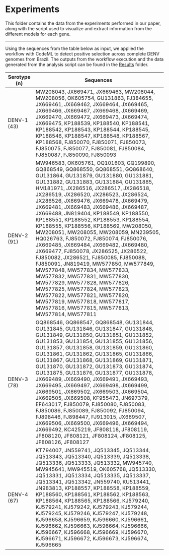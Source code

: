# Experiments

This folder contains the data from the experiments performed in our paper, along with the script used to visualize and extract information from the different models for each gene.

---
Using the sequences from the table below as input, we applied the workflow with CodeML to detect positive selection across complete DENV genomes from Brazil. The outputs from the workflow execution and the data generated from the analysis script can be found in the [Results](./results) folder.




 **Serotype (n)** | **Sequences**
---|---
 DENV-1 (43) | MW208043, JX669471, JX669463, MW208044, MW208056, OK605754, GU131863, FJ384655, JX669461, JX669462, JX669464, JX669465, JX669466, JX669467, JX669468, JX669469, JX669470, JX669472, JX669473, JX669474, JX669475, KP188539, KP188540, KP188541, KP188542, KP188543, KP188544, KP188545, KP188546, KP188547, KP188548, KP188567, KP188568, FJ850070, FJ850071, FJ850073, FJ850075, FJ850077, FJ850081, FJ850084, FJ850087, FJ850090, FJ850093 
 DENV-2 (91) | MW946583, OK605761, OQ101603, GQ199890, GQ868549, GQ868550, GQ868551, GQ868640, GU131864, GU131879, GU131880, GU131881, GU131882, GU131883, GU131884, GU131885, HM181971, JX286516, JX286517, JX286518, JX286519, JX286520, JX286523, JX286524, JX286526, JX669476, JX669478, JX669479, JX669481, JX669483, JX669486, JX669487, JX669488, JN819404, KP188549, KP188550, KP188551, KP188552, KP188553, KP188554, KP188555, KP188556, KP188569, MW208050, MW208051, MW208055, MW208059, MN239505, HQ026763, FJ850072, FJ850074, FJ850076, JX669485, JX669484, JX669482, JX669480, JX669477, FJ850078, JX286525, JX286522, FJ850082, JX286521, FJ850085, FJ850088, FJ850091, JN819419, MW577850, MW577849, MW577848, MW577834, MW577833, MW577832, MW577831, MW577830, MW577829, MW577828, MW577826, MW577825, MW577824, MW577823, MW577822, MW577821, MW577820, MW577819, MW577818, MW577817, MW577816, MW577815, MW577813, MW577814, MW577811 
 DENV-3 (78) | GQ868546, GQ868547, GQ868548, GU131844, GU131845, GU131846, GU131847, GU131848, GU131849, GU131850, GU131851, GU131852, GU131853, GU131854, GU131855, GU131856, GU131857, GU131858, GU131859, GU131860, GU131861, GU131862, GU131865, GU131866, GU131867, GU131868, GU131869, GU131871, GU131870, GU131872, GU131873, GU131874, GU131875, GU131876, GU131877, GU131878, JX669489, JX669490, JX669491, JX669493, JX669495, JX669497, JX669498, JX669499, JX669501, JX669502, JX669503, JX669504, JX669505, JX669508, KF955473, JN697379, EF643017, FJ850079, FJ850080, FJ850083, FJ850086, FJ850089, FJ850092, FJ850094, FJ898446, FJ898447, FJ913015, JX669507, JX669506, JX669500, JX669496, JX669494, JX669492, KC425219, JF808118, JF808119, JF808120, JF808121, JF808124, JF808125, JF808126, JF808127 
 DENV-4 (67) | KT794007, JN559741, JQ513345, JQ513344, JQ513343, JQ513340, JQ513339, JQ513338, JQ513336, JQ513333, JQ513332, MW945740, MW945641, MW945519, OK605768, JQ513330, JQ513331, JQ513334, JQ513335, JQ513337, JQ513341, JQ513342, JN559740, KU513441, JN983813, KP188557, KP188558, KP188559, KP188560, KP188561, KP188562, KP188563, KP188564, KP188565, KP188566, KJ579240, KJ579241, KJ579242, KJ579243, KJ579244, KJ579245, KJ579246, KJ579247, KJ579248, KJ596658, KJ596659, KJ596660, KJ596661, KJ596662, KJ596663, KJ596664, KJ596666, KJ596667, KJ596668, KJ596669, KJ596670, KJ596671, KJ596672, KJ596673, KJ596674, KJ596665 
